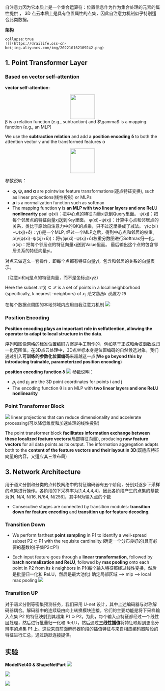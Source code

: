 自注意力因为它本质上是一个集合运算符：位置信息作为作为集合处理的元素的属性提供 ， 3D 点云本质上是具有位置属性的点集，因此自注意力机制似乎特别适合此类数据。

**架构**

```ad-important
collapse:true
![](https://drailife.oss-cn-beijing.aliyuncs.com/img/202210162109242.png)
```

## 1. Point Transformer Layer

### Based on **vector self-attention**

**vector self-attention:**
<div align='center'><img src="https://drailife.oss-cn-beijing.aliyuncs.com/img/202210162107183.png" height=80></div>
β is a relation function (e.g., subtraction) and $\gamma$ is a mapping function (e.g., an MLP)

We use the **subtraction relation** and add a **position encoding δ** to both the attention vector $\gamma$ and the transformed features α
<div align='center'><img src="https://drailife.oss-cn-beijing.aliyuncs.com/img/202210162010026.png" height=80></div>

参数说明：
+  **φ, ψ, and α** are pointwise feature transformations(逐点特征变换), such as linear projections(线性投影) or MLPs
+  **ρ** is a normalization function such as softmax
+  The mapping function **γ** is **an MLP with two linear layers and one ReLU nonlinearity**
psai
φ(xi)：把中心点的特征向量xi送到Query里面。
ψ(xj)：把每个邻居点的特征向量xj送到Key里面。
φ(xi)−ψ(xj)：计算中心点和邻居点的关系，类比于原始自注意力中的QK的点乘，只不过这里换成了减法。
γ(φ(xi)−ψ(xj)+δ)：γ()是一个MLP, 经过一个MLP之后，得到中心点和邻居的权重。
ρ(γ(φ(xi)−ψ(xj)+δ))：将γ(φ(xi)−ψ(xj)+δ)权重分数图进行Softmax归一化。
α(xj)：把每个邻居点的特征向量xj送到Value里面。
最后输出这个点的包含邻居关系的特征向量yi。

对点云做这么一套操作，即每个点都有特征向量yi，包含和邻居的关系的向量表示。

（注意xi和xj是点的特征向量，而不是坐标点xyz）

Here the subset $\mathscr{X} (i) ⊆ \mathscr{X}$ is a set of points in a local neighborhood (specifically, k nearest -neighbors) of $x_i$  *论文指出k 设置为 16*

在每个数据点周围的本地邻域内应用自我注意力机制
![](https://drailife.oss-cn-beijing.aliyuncs.com/img/202210162026585.png)


### Position Encoding

**Position encoding plays an important role in selfattention, allowing the operator to adapt to local structure in the data**.

序列和图像网格的标准位置编码方案是手工制作的，例如基于正弦和余弦函数或归一化范围值。在3D点云处理中，3D点坐标本身是位置编码的自然候选对象。我们通过引入**可训练的参数化位置编码**来超越这一点(**We go beyond this by introducing trainable, parameterized position encoding**)

**position encoding function δ**
![](https://drailife.oss-cn-beijing.aliyuncs.com/img/202210162031913.png)
参数说明：
+ $p_i$ and $p_j$ are the 3D point coordinates for points i and j
+ The encoding function θ is an MLP with **two linear layers and one ReLU nonlinearity**

### Point Transformer Block

![](https://drailife.oss-cn-beijing.aliyuncs.com/img/202210162048668.png)
linear projections that can reduce dimensionality and accelerate processing(可以降低维度和加速处理的线性投影)

The point transformer block **facilitates information exchange between these localized feature vectors**(局部特征向量), producing **new feature vectors** for all data points as its output. The information aggregation adapts both to the **content of the feature vectors and their layout in 3D**(既适应特征向量的内容，又适应其三维布局)


## 3. Network Architecture

用于语义分割和分类的点转换网络中的特征编码器有五个阶段，分别对逐步下采样的点集进行操作。各阶段的下采样率为[1,4,4,4,4]，因此各阶段产生的点集的基数为[N, N/4, N/16, N/64, N/256]，其中N为输入点的个数

+ Consecutive stages are connected by transition modules: **transition down for feature encoding** and **transition up for feature decoding**.

### Transition Down
+ We perform farthest **point sampling** in P1 to identify a well-spread subset P2 ⊂ P1 with the requisite cardinality.(确定一个分布良好的(具有必要的基数的)子集P2⊂P1)

+ Each input feature goes through a **linear transformation**, followed by **batch normalization and ReLU**, followed by **max pooling** onto each point in P2 from its k neighbors in P1(每个输入特征都经过线性变换，然后是批量归一化和 ReLU，然后是最大池化)
确定局部区域 --> mlp --> local max pooling
![](https://drailife.oss-cn-beijing.aliyuncs.com/img/202210162109242.png)

### Transition UP

对于语义分割等密集预测任务，我们采用 U-net 设计，其中上述编码器与对称解码器耦合。解码器中的连续级由向上转换模块连接。它们的主要功能是将下采样输入点集 P2 的特征映射到其超集 P1 ⊃ P2。为此，每个输入点特征都经过一个线性层处理，然后进行批量归一化和 ReLU，然后通过**三线性插值**将特征映射到更高分辨率的点集 P1 上。这些来自前面解码器阶段的插值特征与来自相应编码器阶段的特征进行汇总，通过跳跃连接提供。


## 实验

**ModelNet40 & ShapeNetPart**
![](https://drailife.oss-cn-beijing.aliyuncs.com/img/202210191411336.png)

![](https://drailife.oss-cn-beijing.aliyuncs.com/img/202210191413957.png)

![](https://drailife.oss-cn-beijing.aliyuncs.com/img/202210191412306.png)

